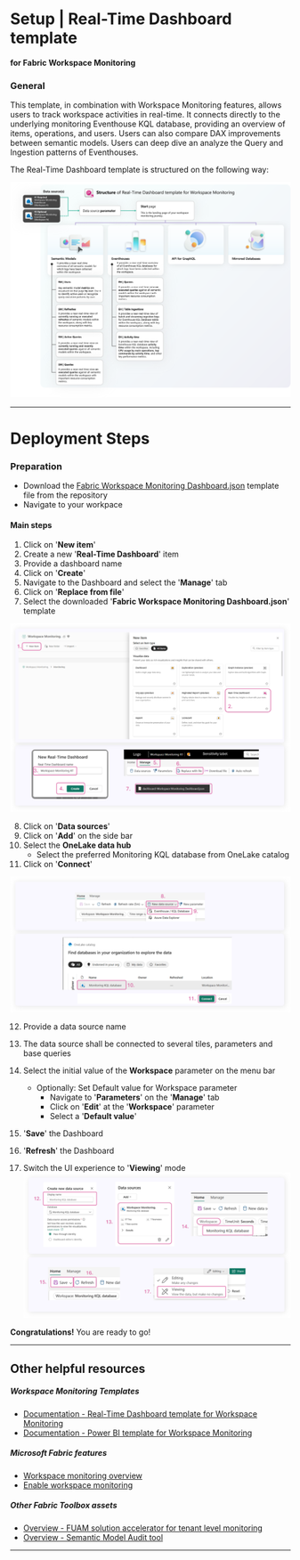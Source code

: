 

# Setup | Real-Time Dashboard template
**for Fabric Workspace Monitoring**

### General

This template, in combination with Workspace Monitoring features, allows users to track workspace activities in real-time. It connects directly to the underlying monitoring Eventhouse KQL database, providing an overview of items, operations, and users. Users can also compare DAX improvements between semantic models. Users can deep dive an analyze the Query and Ingestion patterns of Eventhouses. 


The Real-Time Dashboard template is structured on the following way:

![Workspace Monitoring Real Time Dashboard template structure](/monitoring/workspace-monitoring-dashboards/media/documentation/rti/fwm_rti_template_structure.png)

-----

# Deployment Steps

### Preparation
- Download the [Fabric Workspace Monitoring Dashboard.json](/monitoring/workspace-monitoring-dashboards/Fabric%20Workspace%20Monitoring%20Dashboard.json) template file from the repository
- Navigate to your workpace

#### Main steps
1. Click on '**New item**'
2. Create a new '**Real-Time Dashboard**' item
3. Provide a dashboard name 
4. Click on '**Create**'
4. Navigate to the Dashboard and select the '**Manage**' tab
6. Click on '**Replace from file**'
7. Select the downloaded '**Fabric Workspace Monitoring Dashboard.json**' template

![Screenshot](/monitoring/workspace-monitoring-dashboards/media/deployment/rti/fwm_rtid_template_1_getting_started_1.png)

8. Click on '**Data sources**'
9. Click on '**Add**' on the side bar
10. Select the **OneLake data hub**
    - Select the preferred Monitoring KQL database from OneLake catalog
11. Click on '**Connect**'

![Screenshot](/monitoring/workspace-monitoring-dashboards/media/deployment/rti/fwm_rtid_template_1_getting_started_2.png)

12. Provide a data source name
13. The data source shall be connected to several tiles, parameters and base queries
14. Select the initial value of the **Workspace** parameter on the menu bar
    - Optionally: Set Default value for Workspace parameter
        - Navigate to '**Parameters**' on the '**Manage**' tab
        - Click on '**Edit**' at the '**Workspace**' parameter
        - Select a '**Default value**'
15. '**Save**' the Dashboard
16. '**Refresh**' the Dashboard
    
17. Switch the UI experience to '**Viewing**' mode
![Screenshot](/monitoring/workspace-monitoring-dashboards/media/deployment/rti/fwm_rtid_template_1_getting_started_3.png)

**Congratulations!** You are ready to go!

----------------

## Other helpful resources

##### Workspace Monitoring Templates
- [Documentation - Real-Time Dashboard template for Workspace Monitoring](/monitoring/workspace-monitoring-dashboards/documentation/Workspace_Monitoring_RTI_Dashboard.md)
- [Documentation - Power BI template for Workspace Monitoring](/monitoring/workspace-monitoring-dashboards/documentation/Workspace_Monitoring_PBI_Report.md)

##### Microsoft Fabric features
- [Workspace monitoring overview](https://learn.microsoft.com/en-us/fabric/fundamentals/workspace-monitoring-overview)
- [Enable workspace monitoring](https://learn.microsoft.com/en-us/fabric/fundamentals/enable-workspace-monitoring)


##### Other Fabric Toolbox assets
- [Overview - FUAM solution accelerator for tenant level monitoring](/monitoring/fabric-unified-admin-monitoring/README.md)
- [Overview - Semantic Model Audit tool](/tools/SemanticModelAudit/README.md)


----------------